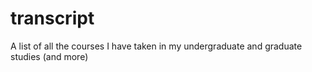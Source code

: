 # transcript
A list of all the courses I have taken in my undergraduate and graduate studies (and more)
